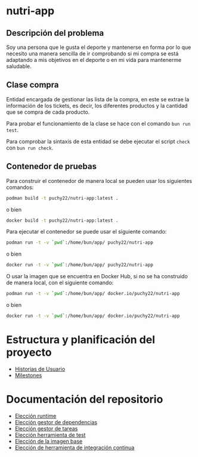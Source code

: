 # nutri-app

## Descripción del problema

Soy una persona que le gusta el deporte y mantenerse en forma por lo que necesito una manera
sencilla de ir comprobando si mi compra se está adaptando a mis objetivos en el deporte o en
mi vida para mantenerme saludable.

## Clase compra

Entidad encargada de gestionar las lista de la compra, en este se extrae la información de los
tickets, es decir, los diferentes productos y la cantidad que se compra de cada producto.

Para probar el funcionamiento de la clase se hace con el comando `bun run test`.

Para comprobar la sintaxis de esta entidad se debe ejecutar el script `check` con `bun run check`.

## Contenedor de pruebas

Para construir el contenedor de manera local se pueden usar los siguientes comandos:

```bash
podman build -t puchy22/nutri-app:latest .
```

o bien

```bash
docker build -t puchy22/nutri-app:latest .
```

Para ejecutar el contenedor se puede usar el siguiente comando:

```bash
podman run -t -v `pwd`:/home/bun/app/ puchy22/nutri-app
```

o bien

```bash
docker run -t -v `pwd`:/home/bun/app/ puchy22/nutri-app
```

O usar la imagen que se encuentra en Docker Hub, si no se ha construido de manera local, con el siguiente comando:

```bash
podman run -t -v `pwd`:/home/bun/app/ docker.io/puchy22/nutri-app
```

o bien

```bash
docker run -t -v `pwd`:/home/bun/app/ docker.io/puchy22/nutri-app
```


# Estructura y planificación del proyecto

- [Historias de Usuario](./docs/historias_usuario.md)
- [Milestones](./docs/milestones.md)

# Documentación del repositorio

- [Elección runtime](./docs/runtime.md)
- [Elección gestor de dependencias](./docs/gestor_dependencias.md)
- [Elección gestor de tareas](./docs/gestor_tareas.md)
- [Elección herramienta de test](./docs/test_runner.md)
- [Elección de la imagen base](./docs/imagen_base.md)
- [Elección de herramienta de integración continua](./docs/ci_tool.md)


